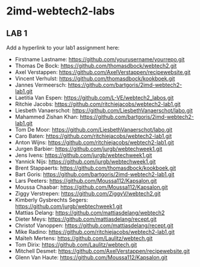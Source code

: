 ﻿# 2imd-webtech2-labs

## LAB 1
Add a hyperlink to your lab1 assignment here:

* Firstname Lastname: https://github.com/yourusername/yourrepo.git
* Thomas De Bock: https://github.com/thomasdbock/webtech2.git
* Axel Verstappen: https://github.com/AxelVerstappen/recipewebsite.git
* Vincent Verhulst: https://github.com/thomasdbock/kookboek.git
* Jannes Vermeersch: https://github.com/bartgoris/2imd-webtech2-lab1.git
* Laetitia Van Espen: https://github.com/L-VE/webtech2_labos.git
* Ritchie Jacobs: https://github.com/ritchiejacobs/webtech2-lab1.git
* Liesbeth Vanaerschot: https://github.com/LiesbethVanaerschot/labo.git
* Mahammed Zishan Khan: https://github.com/bartgoris/2imd-webtech2-lab1.git
* Tom De Moor: https://github.com/LiesbethVanaerschot/labo.git
* Caro Baten: https://github.com/ritchiejacobs/webtech2-lab1.git
* Anton Wijns: https://github.com/ritchiejacobs/webtech2-lab1.git
* Jurgen Barbier: https://github.com/jurgb/webtechweek1.git
* Jens Ivens: https://github.com/jurgb/webtechweek1.git
* Yannick Nijs: https://github.com/jurgb/webtechweek1.git
* Brent Stappaerts: https://github.com/thomasdbock/kookboek.git
* Bart Goris: https://github.com/bartgoris/2imd-webtech2-lab1.git
* Lars Peeters: https://github.com/Moussa112/Kapsalon.git
* Moussa Chaabar: https://github.com/Moussa112/Kapsalon.git
* Ziggy Verstrepen: https://github.com/ZiggyV/webtech2.git
* Kimberly Gysbrechts Segers: https://github.com/jurgb/webtechweek1.git
* Mattias Delang: https://github.com/mattiasdelang/webtech2
* Dieter Meys: https://github.com/mattiasdelang/recept.git
* Christof Vanoppen: https://github.com/mattiasdelang/recept.git
* Mike Radino: https://github.com/ritchiejacobs/webtech2-lab1.git
* Maïteh Mertens: https://github.com/Laulitz/webtech.git
* Tom Dirix: https://github.com/Laulitz/webtech.git
* Mitchell Desmet: https://github.com/AxelVerstappen/recipewebsite.git
* Glenn Van Haute: https://github.com/Moussa112/Kapsalon.git
